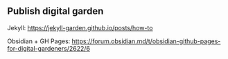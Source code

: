 ## Publish digital garden
Jekyll: https://jekyll-garden.github.io/posts/how-to

Obsidian + GH Pages: https://forum.obsidian.md/t/obsidian-github-pages-for-digital-gardeners/2622/6

